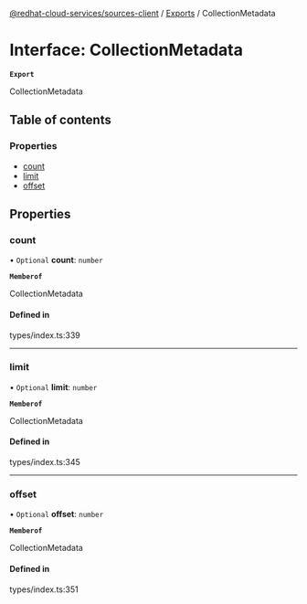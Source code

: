 [@redhat-cloud-services/sources-client](../README.md) / [Exports](../modules.md) / CollectionMetadata

# Interface: CollectionMetadata

**`Export`**

CollectionMetadata

## Table of contents

### Properties

- [count](CollectionMetadata.md#count)
- [limit](CollectionMetadata.md#limit)
- [offset](CollectionMetadata.md#offset)

## Properties

### count

• `Optional` **count**: `number`

**`Memberof`**

CollectionMetadata

#### Defined in

types/index.ts:339

___

### limit

• `Optional` **limit**: `number`

**`Memberof`**

CollectionMetadata

#### Defined in

types/index.ts:345

___

### offset

• `Optional` **offset**: `number`

**`Memberof`**

CollectionMetadata

#### Defined in

types/index.ts:351
